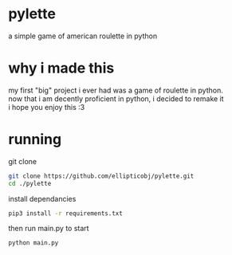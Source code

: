 # pylette
a simple game of american roulette in python  

# why i made this
my first "big" project i ever had was a game of roulette in python.  
now that i am decently proficient in python, i decided to remake it  
i hope you enjoy this :3  

# running
git clone   
```bash
git clone https://github.com/ellipticobj/pylette.git
cd ./pylette
```

install dependancies
```bash
pip3 install -r requirements.txt
```

then run main.py to start  
```bash
python main.py
```
